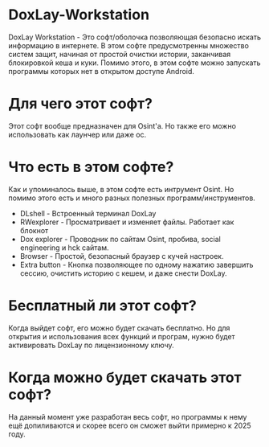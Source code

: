# DoxLay-Workstation
DoxLay Workstation - Это софт/оболочка позволяющая безопасно искать информацию в интернете. В этом софте предусмотренны множество систем защит, начиная от простой очистки истории, заканчивая блокировкой кеша и куки. Помимо этого, в этом софте можно запускать программы которых нет в открытом доступе Android.

# Для чего этот софт?
Этот софт вообще предназначен для Osint'а. Но также его можно использовать как лаунчер или даже ос.

# Что есть в этом софте?
Как и упоминалось выше, в этом софте есть интрумент Osint. Но помимо этого есть и много разных полезных программ/инструментов.
 - DLshell - Встроенный терминал DoxLay
 - RWexplorer - Просматривает и изменяет файлы. Работает как блокнот
 - Dox explorer - Проводник по сайтам Osint, пробива, social engineering и hck сайтам.
 - Browser - Простой, безопасный браузер с кучей настроек.
 - Extra button - Кнопка позволяющее по одному нажатию завершить сессию, очистить историю c кешем, и даже снести DoxLay.

# Бесплатный ли этот софт?
Когда выйдет софт, его можно будет скачать бесплатно. Но для открытия и использования всех функций и програм, нужно будет активировать DoxLay по лицензионному ключу.

# Когда можно будет скачать этот софт?
На данный момент уже разработан весь софт, но программы к нему ещё допиливаются и скорее всего он сможет выйти примерно к 2025 году.
